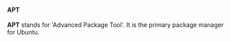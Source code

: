 #### APT

**APT** stands for 'Advanced Package Tool'. It is the primary package manager for Ubuntu. 